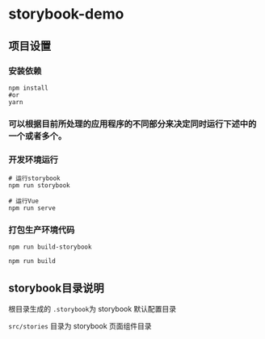 # storybook-demo

## 项目设置

### 安装依赖

```
npm install
#or
yarn
```
### 可以根据目前所处理的应用程序的不同部分来决定同时运行下述中的一个或者多个。

### 开发环境运行
```
# 运行storybook
npm run storybook

# 运行Vue
npm run serve
```

### 打包生产环境代码
```
npm run build-storybook

npm run build
```
## storybook目录说明

根目录生成的 `.storybook`为 storybook 默认配置目录

`src/stories` 目录为 storybook 页面组件目录
